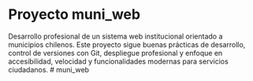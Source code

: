# Proyecto muni_web

Desarrollo profesional de un sistema web institucional orientado a municipios chilenos.
Este proyecto sigue buenas prácticas de desarrollo, control de versiones con Git, despliegue profesional y enfoque en accesibilidad, velocidad y funcionalidades modernas para servicios ciudadanos.
#   m u n i _ w e b  
 